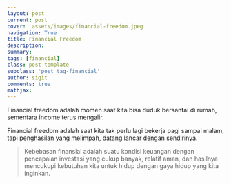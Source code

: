 ```yaml
---
layout: post
current: post
cover:  assets/images/financial-freedom.jpeg
navigation: True
title: Financial Freedom
description: 
summary: 
tags: [financial]
class: post-template
subclass: 'post tag-financial'
author: sigit
comments: true
mathjax:
---
```


Financial freedom adalah momen saat kita bisa duduk bersantai di rumah, sementara income terus mengalir.

Financial freedom adalah saat kita tak perlu lagi bekerja pagi sampai malam, tapi penghasilan yang melimpah, datang lancar dengan sendirinya.

> Kebebasan finansial adalah suatu kondisi keuangan dengan pencapaian investasi yang cukup banyak, relatif aman, dan hasilnya mencukupi kebutuhan kita untuk hidup dengan gaya hidup yang kita inginkan.